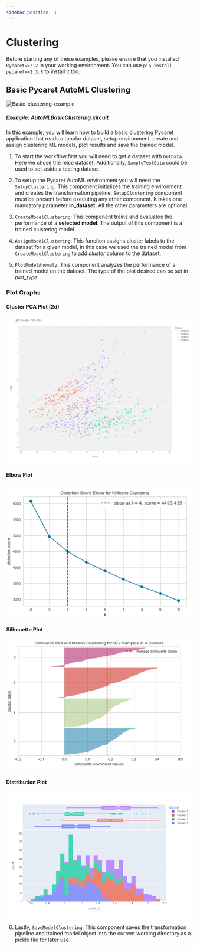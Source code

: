```yaml
---
sidebar_position: 3
---
```


# Clustering

Before starting any of these examples, please ensure that you installed <code>Pycaret=>2.2</code> in your working environment. You can use <code>pip install pycaret==2.3.8</code> to install it too.
## Basic Pycaret AutoML Clustering

![Basic-clustering-example](images/Clustering_example.gif)

##### Example: AutoMLBasicClustering.xircuit

In this example, you will learn how to build a basic clustering Pycaret application that reads a tabular dataset, setup environment, create and assign clustering ML models, plot results and save the trained model.

1. To start the workflow,first you will need to get a dataset with  `GetData`. Here we chose the *mice* dataset. Additionally, `SampleTestData` could be used to set-aside a testing dataset.
   
2. To setup the Pycaret AutoML environment you will need the `SetupClustering`. This component initializes the training environment and creates the transformation pipeline. `SetupClustering` component must be present before executing any other component. It takes one mandatory parameter **in_dataset**. All the other parameters are optional.
   

3. `CreateModelClustering`: This component trains and evaluates the performance of a **selected model**. The output of this component is a trained clustering model.

4. `AssignModelClustering`: This function assigns cluster labels to the dataset for a given model, in this case we used the trained model from `CreateModelClustering` to add *cluster* column to the dataset.
   
5. `PlotModelAnomaly`: This component analyzes the performance of a trained model on the dataset. The type of the plot desired can be set in *plot_type*.


### Plot Graphs
#### Cluster PCA Plot (2d)
![Cluster_PCA](images/Cluster_PCA.png)

#### Elbow Plot
![clustering_elbow](images/clustering_elbow.png)

#### Silhouette Plot
![clustering_kmean](images/clustering_kmean.png)

#### Distribution Plot
![Cluster_CaNA](images/Cluster_CaNA.png)


6. Lastly, `SaveModelClustering`: This component saves the transformation pipeline and trained model object into the current working directory as a pickle file for later use.


